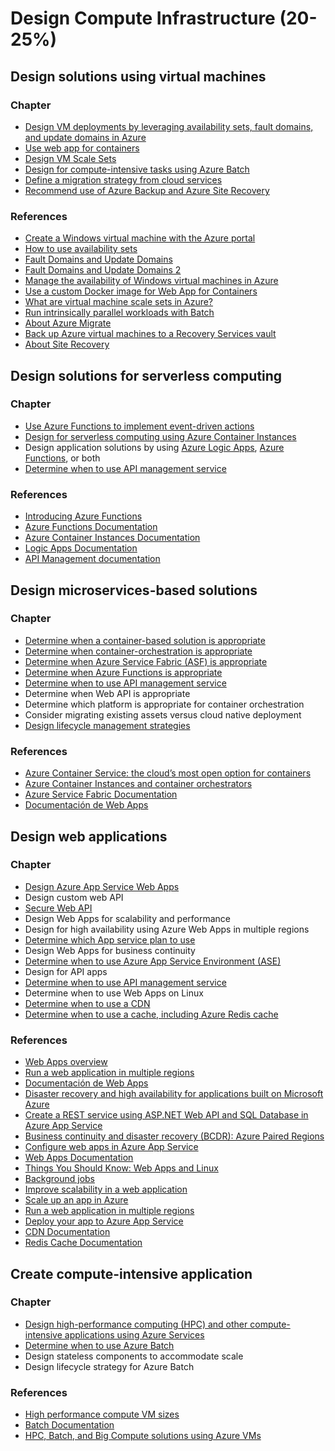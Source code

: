 # Design Compute Infrastructure (20-25%)

## Design solutions using virtual machines

### Chapter

* [Design VM deployments by leveraging availability sets, fault domains, and update domains in Azure](https://docs.microsoft.com/en-us/azure/virtual-machines/windows/regions-and-availability)
* [Use web app for containers](https://docs.microsoft.com/en-us/azure/app-service/containers/app-service-linux-intro)
* [Design VM Scale Sets](https://docs.microsoft.com/en-us/azure/virtual-machine-scale-sets/virtual-machine-scale-sets-overview?toc=%2fazure%2fvirtual-machines%2fwindows%2ftoc.json)
* [Design for compute-intensive tasks using Azure Batch](https://docs.microsoft.com/en-us/azure/batch/batch-technical-overview)
* [Define a migration strategy from cloud services](https://docs.microsoft.com/en-us/azure/virtual-machines/windows/on-prem-to-azure)
* [Recommend use of Azure Backup and Azure Site Recovery](https://docs.microsoft.com/en-us/azure/virtual-machines/windows/backup-recovery)

### References

* [Create a Windows virtual machine with the Azure portal](https://docs.microsoft.com/en-us/azure/virtual-machines/windows/quick-create-portal)
* [How to use availability sets](https://docs.microsoft.com/en-us/azure/virtual-machines/windows/tutorial-availability-sets)
* [Fault Domains and Update Domains](https://blogs.msdn.microsoft.com/plankytronixx/2015/05/01/azure-exam-prep-fault-domains-and-update-domains/)
* [Fault Domains and Update Domains 2](https://docs.microsoft.com/en-us/azure/virtual-machines/windows/regions-and-availability)
* [Manage the availability of Windows virtual machines in Azure](https://docs.microsoft.com/en-us/azure/virtual-machines/windows/manage-availability)
* [Use a custom Docker image for Web App for Containers](https://docs.microsoft.com/en-us/azure/app-service/containers/tutorial-custom-docker-image)
* [What are virtual machine scale sets in Azure?](https://docs.microsoft.com/en-us/azure/virtual-machine-scale-sets/virtual-machine-scale-sets-overview)
* [Run intrinsically parallel workloads with Batch](https://docs.microsoft.com/en-us/azure/batch/batch-technical-overview)
* [About Azure Migrate](https://docs.microsoft.com/en-us/azure/migrate/migrate-overview)
* [Back up Azure virtual machines to a Recovery Services vault](https://docs.microsoft.com/en-us/azure/backup/backup-azure-arm-vms)
* [About Site Recovery](https://docs.microsoft.com/en-us/azure/site-recovery/site-recovery-overview)

## Design solutions for serverless computing

### Chapter

* [Use Azure Functions to implement event-driven actions](https://docs.microsoft.com/en-us/azure/azure-functions/functions-overview)
* [Design for serverless computing using Azure Container Instances](https://docs.microsoft.com/en-us/azure/container-instances/container-instances-overview)
* Design application solutions by using [Azure Logic Apps](https://docs.microsoft.com/en-us/azure/logic-apps/logic-apps-what-are-logic-apps), [Azure Functions](https://docs.microsoft.com/en-us/azure/azure-functions/functions-overview), or both
* [Determine when to use API management service](https://docs.microsoft.com/en-us/azure/api-management/api-management-key-concepts)

### References

* [Introducing Azure Functions](https://azure.microsoft.com/en-us/blog/introducing-azure-functions/)
* [Azure Functions Documentation](https://docs.microsoft.com/en-us/azure/azure-functions/)
* [Azure Container Instances Documentation](https://docs.microsoft.com/en-us/azure/container-instances/)
* [Logic Apps Documentation](https://docs.microsoft.com/en-us/azure/logic-apps/)
* [API Management documentation](https://docs.microsoft.com/en-us/azure/api-management/)

## Design microservices-based solutions

### Chapter

* [Determine when a container-based solution is appropriate](https://docs.microsoft.com/en-us/azure/container-instances/container-instances-overview)
* [Determine when container-orchestration is appropriate](https://docs.microsoft.com/en-us/azure/container-instances/container-instances-orchestrator-relationship)
* [Determine when Azure Service Fabric (ASF) is appropriate](https://docs.microsoft.com/en-us/azure/service-fabric/service-fabric-overview)
* [Determine when Azure Functions is appropriate](https://docs.microsoft.com/en-us/azure/azure-functions/functions-overview)
* [Determine when to use API management service](https://docs.microsoft.com/en-us/azure/api-management/api-management-key-concepts)
* Determine when Web API is appropriate
* Determine which platform is appropriate for container orchestration
* Consider migrating existing assets versus cloud native deployment
* [Design lifecycle management strategies](https://docs.microsoft.com/en-us/azure/service-fabric/service-fabric-reliable-services-lifecycle)

### References

* [Azure Container Service: the cloud’s most open option for containers](https://azure.microsoft.com/en-us/blog/azure-container-service-the-cloud-s-most-open-option-for-containers/)
* [Azure Container Instances and container orchestrators](https://docs.microsoft.com/en-us/azure/container-instances/container-instances-orchestrator-relationship)
* [Azure Service Fabric Documentation](https://docs.microsoft.com/en-us/azure/service-fabric/)
* [Documentación de Web Apps](https://docs.microsoft.com/es-es/azure/app-service/)

## Design web applications

### Chapter

* [Design Azure App Service Web Apps](https://docs.microsoft.com/en-us/azure/app-service/app-service-web-overview)
* Design custom web API
* [Secure Web API](https://docs.microsoft.com/en-us/azure/architecture/multitenant-identity/web-api)
* Design Web Apps for scalability and performance
* Design for high availability using Azure Web Apps in multiple regions
* [Determine which App service plan to use](https://docs.microsoft.com/en-us/azure/app-service/azure-web-sites-web-hosting-plans-in-depth-overview)
* Design Web Apps for business continuity
* [Determine when to use Azure App Service Environment (ASE)](https://docs.microsoft.com/en-us/azure/app-service/environment/intro)
* Design for API apps
* [Determine when to use API management service](https://docs.microsoft.com/en-us/azure/api-management/api-management-key-concepts)
* Determine when to use Web Apps on Linux
* [Determine when to use a CDN](https://docs.microsoft.com/en-us/azure/cdn/cdn-overview)
* [Determine when to use a cache, including Azure Redis cache](https://docs.microsoft.com/en-us/azure/redis-cache/cache-premium-tier-intro)

### References

* [Web Apps overview](https://docs.microsoft.com/en-us/azure/app-service-web/app-service-web-overview)
* [Run a web application in multiple regions](https://docs.microsoft.com/en-us/azure/architecture/reference-architectures/managed-web-app/multi-region-web-app)
* [Documentación de Web Apps](https://docs.microsoft.com/es-es/azure/app-service/)
* [Disaster recovery and high availability for applications built on Microsoft Azure](https://docs.microsoft.com/en-us/azure/architecture/resiliency/disaster-recovery-azure-applications)
* [Create a REST service using ASP.NET Web API and SQL Database in Azure App Service](https://docs.microsoft.com/en-us/azure/app-service/app-service-web-tutorial-dotnet-sqldatabase)
* [Business continuity and disaster recovery (BCDR): Azure Paired Regions](https://docs.microsoft.com/en-us/azure/best-practices-availability-paired-regions)
* [Configure web apps in Azure App Service](https://docs.microsoft.com/en-us/azure/app-service-web/web-sites-configure)
* [Web Apps Documentation](https://docs.microsoft.com/en-us/azure/app-service-web/websites-webjobs-resources)
* [Things You Should Know: Web Apps and Linux](https://blogs.msdn.microsoft.com/waws/2017/09/08/things-you-should-know-web-apps-and-linux/)
* [Background jobs](https://docs.microsoft.com/en-us/azure/architecture/best-practices/background-jobs)
* [Improve scalability in a web application](https://docs.microsoft.com/en-us/azure/architecture/reference-architectures/managed-web-app/scalable-web-app)
* [Scale up an app in Azure](https://docs.microsoft.com/en-us/azure/app-service-web/web-sites-scale)
* [Run a web application in multiple regions](https://docs.microsoft.com/en-us/azure/architecture/reference-architectures/managed-web-app/multi-region-web-app)
* [Deploy your app to Azure App Service](https://docs.microsoft.com/en-us/azure/app-service-web/web-sites-deploy)
* [CDN Documentation](https://docs.microsoft.com/en-us/azure/cdn/)
* [Redis Cache Documentation](https://docs.microsoft.com/en-us/azure/redis-cache/)

## Create compute-intensive application

### Chapter

* [Design high-performance computing (HPC) and other compute-intensive applications using Azure Services](https://docs.microsoft.com/en-us/azure/virtual-machines/windows/high-performance-computing)
* [Determine when to use Azure Batch](https://docs.microsoft.com/en-us/azure/batch/batch-technical-overview)
* Design stateless components to accommodate scale
* Design lifecycle strategy for Azure Batch

### References

* [High performance compute VM sizes](https://docs.microsoft.com/en-us/azure/virtual-machines/windows/sizes-hpc?toc=%2Fazure%2Fvirtual-machines%2Fwindows%2Ftoc.json)
* [Batch Documentation](https://docs.microsoft.com/en-us/azure/batch/)
* [HPC, Batch, and Big Compute solutions using Azure VMs](https://docs.microsoft.com/en-us/azure/virtual-machines/linux/high-performance-computing)
